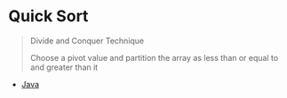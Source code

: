 # Quick Sort

> Divide and Conquer Technique
> 
> Choose a pivot value and partition the array as less than or equal to and greater than it

- [Java](QuickSort.java)
